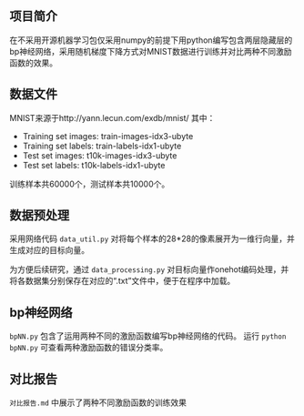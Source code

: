 ## 项目简介
在不采用开源机器学习包仅采用numpy的前提下用python编写包含两层隐藏层的bp神经网络，采用随机梯度下降方式对MNIST数据进行训练并对比两种不同激励函数的效果。

## 数据文件
MNIST来源于http://yann.lecun.com/exdb/mnist/
其中：
- Training set images: train-images-idx3-ubyte
- Training set labels: train-labels-idx1-ubyte
- Test set images: t10k-images-idx3-ubyte
- Test set labels: t10k-labels-idx1-ubyte

训练样本共60000个，测试样本共10000个。

## 数据预处理
采用网络代码 `data_util.py` 对将每个样本的28*28的像素展开为一维行向量，并生成对应的目标向量。

为方便后续研究，通过 `data_processing.py` 对目标向量作onehot编码处理，并将各数据集分别保存在对应的“.txt”文件中，便于在程序中加载。

## bp神经网络
`bpNN.py` 包含了运用两种不同的激励函数编写bp神经网络的代码。
运行  `python bpNN.py` 可查看两种激励函数的错误分类率。

## 对比报告
`对比报告.md` 中展示了两种不同激励函数的训练效果
